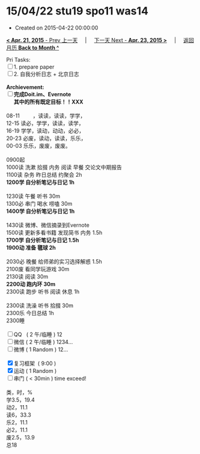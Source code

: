 # 15/04/22 stu19 spo11 was14

- Created on 2015-04-22 00:00:00

[**< Apr. 21, 2015** - Prev 上一天](_archived/lifelogs/2015/04/d21.md) &nbsp; &nbsp; | &nbsp; &nbsp; [下一天 Next - **Apr. 23, 2015 >**](_archived/lifelogs/2015/04/d23.md) &nbsp; &nbsp; |  &nbsp; &nbsp; [返回月历 **Back to Month ^**](_archived/lifelogs/2015/04/index.md)
<br/><div>Pri Tasks:<br/><input type="checkbox" />1. prepare paper</div><div><input type="checkbox" />2. 自我分析日志 + 北京日志<br/></div><div><br/></div><div><b>Archievement:</b></div><div><b><input type="checkbox" />完成Doit.im、</b><b>Evernote</b></div><div><b>      其中的</b><b>所有</b><b>既定目标！！XXX</b></div><div><div><br/></div>08-11         ，读读，读读，学学，<br/>12-15 读必，学学，读读，读学，</div><div>16-19 学学，读动，动动，必必，<br/>20-23 必废，读动，读读，乐乐，</div><div>00-03 乐乐，废废，废废。</div><div><div><br/></div>0900起<br/>1000读 洗漱 拾掇 内务 阅读 早餐 交论文中期报告</div><div>1100读 杂务 昨日总结 约聚会 2h</div><div><b>1200学 </b><b>自分析笔记与日记</b><b> 1h</b></div><div><div><br/></div>1230读 午餐 听书 30m</div><div>1300必 串门 喝水 唠嗑 30m</div><div><b>1400学</b><b> </b><b>自分析笔记与日记</b><b> 1h</b></div><div><b><br/></b><div>1430读 微博、微信摘录到Evernote</div><div>1500读 更新多看书籍 发现简书 内务 1.5h</div><div><b>1700学</b><b> </b><b>自分析笔记与日记</b><b> 1.5h</b></div><div><b>1900动 准备 毽球 2h</b></div><div><br/></div><div>2030必 晚餐 给师弟的实习选择解惑 1.5h</div><div>2100废 看同学玩游戏 30m</div><div>2130读 阅读 30m</div><div><b>2200动 跑内环 30m</b></div>2300读 跑步 听书 阅读 休息 1h</div><div><div><br/></div>2300读 洗澡 听书 拾掇 30m</div><div>2300乐 今日总结 1h</div><div>2300睡</div><div><br/></div><div><input type="checkbox" />QQ   ( 2 午/临睡 ) 12<br/><input type="checkbox" />微信 ( 2 午/临睡 ) 1234…</div><div><input type="checkbox" />微博 ( 1 Random ) 12…</div><div><br/></div><div><input type="checkbox" checked="true" />复习框架  ( 9:00 ) <br/></div><div><input type="checkbox" checked="true" />运动 ( 1 Random ) </div><div><input type="checkbox" />串门 ( < 30min ) time exceed!</div><div><div><br/></div>类，时，%<br/>学3.5，19.4<br/>动2，11.1<br/>读6，33.3<br/>乐2，11.1<br/>必2，11.1<br/>废2.5，13.9<br/>总18</div>

